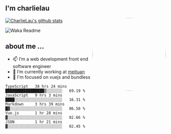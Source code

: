 
<h2>I'm charlielau</h2>
<img align='right' style="border-radius:50%" src="https://avatars1.githubusercontent.com/u/44078251?s=460&u=6b4f1c257663e44063b0b6a21c9c94f45bcfdcc7&v=4" width="230">

[![CharlieLau's github stats](https://github-readme-stats.vercel.app/api?username=charlielau)](https://github.com/charlielau/github-readme-stats)


![Waka Readme](https://github.com/CharlieLau/charlielau/workflows/Waka%20Readme/badge.svg)

## about me ...
- 📫 I’m a web development front end software engineer
- 🔭 I’m currently working at  <a href="https://www.meituan.com">meituan</a>
- 🔭 I'm focused on vuejs and bundless

<!-- <p align="center">
  <a href="https://github.com/charlielau" class="rich-diff-level-one">
    <img src="https://github-readme-stats.vercel.app/api?username=charlielau&title_color=333&text_color=777" alt="CharlieLau" >
  </a>
</p> -->

<!--START_SECTION:waka-->
```text
TypeScript   38 hrs 24 mins  █████████████████▒░░░░░░░   69.19 % 
JavaScript   9 hrs 3 mins    ████░░░░░░░░░░░░░░░░░░░░░   16.31 % 
Markdown     3 hrs 39 mins   █▓░░░░░░░░░░░░░░░░░░░░░░░   06.58 % 
Vue.js       1 hr 28 mins    ▓░░░░░░░░░░░░░░░░░░░░░░░░   02.66 % 
JSON         1 hr 21 mins    ▓░░░░░░░░░░░░░░░░░░░░░░░░   02.45 % 
```
<!--END_SECTION:waka-->
